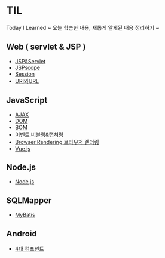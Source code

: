 # TIL
Today I Learned ~ 오늘 학습한 내용, 새롭게 알게된 내용 정리하기 ~

## Web ( servlet & JSP )
- [JSP&Servlet](https://github.com/100race/TIL/blob/main/Web/JSP&Servlet.md)
- [JSPscope](https://github.com/100race/TIL/blob/main/Web/JSPscope.md)
- [Session](https://github.com/100race/TIL/blob/main/Web/session.md)
- [URI와URL](https://github.com/100race/TIL/blob/main/Web/url%EA%B3%BCuri.md)

## JavaScript
- [AJAX](https://github.com/100race/TIL/blob/main/Web/AJAX.md)
- [DOM](https://github.com/100race/TIL/blob/main/JavaScript/DOM.md)
- [BOM](https://github.com/100race/TIL/blob/main/JavaScript/BOM.md)
- [이벤트 버블링&캡쳐링](https://github.com/100race/TIL/blob/main/JavaScript/bubbling%26capturing.md)
- [Browser Rendering 브라우저 렌더링](https://github.com/100race/TIL/blob/main/Web/%EB%B8%8C%EB%9D%BC%EC%9A%B0%EC%A0%80%EB%A0%8C%EB%8D%94%EB%A7%81.md)
- [Vue.js](https://github.com/100race/TIL/blob/main/JavaScript/Vue.js.md)

## Node.js
- [Node.js](https://github.com/100race/TIL/blob/main/Node.js/Node.js.md)

## SQLMapper
- [MyBatis](https://github.com/100race/TIL/blob/main/MyBatis/MyBatis.md)

## Android
- [4대 컴포넌트](https://github.com/100race/TIL/blob/main/Android/4%EB%8C%80%EC%BB%B4%ED%8F%AC%EB%84%8C%ED%8A%B8.md) <br>
